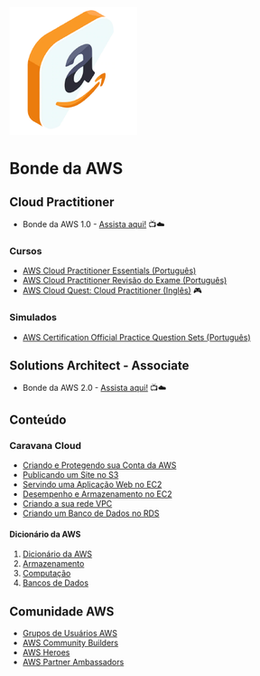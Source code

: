 ![BondeDaAWS](/images/bonde-da-aws.png)

# Bonde da AWS

## Cloud Practitioner

- Bonde da AWS 1.0 - [Assista aqui!](https://bit.ly/BondeDaAWS-YouTube) 📺☁️

### Cursos

- [AWS Cloud Practitioner Essentials (Português)](https://bit.ly/AWS-Cloud-Practitioner)
- [AWS Cloud Practitioner Revisão do Exame (Português)](https://bit.ly/Cloud-Practitioner-Revisao)
- [AWS Cloud Quest: Cloud Practitioner (Inglês)](https://cloudquest.skillbuilder.aws/) 🎮

### Simulados

- [AWS Certification Official Practice Question Sets (Português)](https://bit.ly/AWS-Official-Practice-Questions)

## Solutions Architect - Associate

- Bonde da AWS 2.0 - [Assista aqui!](https://www.youtube.com/watch?v=lMnv7fZ_vAM) 📺☁️

## Conteúdo

### Caravana Cloud

- [Criando e Protegendo sua Conta da AWS](https://vimeo.com/704815762)
- [Publicando um Site no S3](https://vimeo.com/704819849)
- [Servindo uma Aplicação Web no EC2](https://vimeo.com/704824006)
- [Desempenho e Armazenamento no EC2](https://vimeo.com/704830749)
- [Criando a sua rede VPC](https://vimeo.com/707515319)
- [Criando um Banco de Dados no RDS](https://vimeo.com/704835542)

#### Dicionário da AWS

1. [Dicionário da AWS](https://vimeo.com/715326466/6f6923be3d)
2. [Armazenamento](https://vimeo.com/715348990/d300549763)
3. [Computação](https://vimeo.com/715558114/b123bae1e4)
4. [Bancos de Dados](https://vimeo.com/715997928/f09843ddd6)

## Comunidade AWS

- [Grupos de Usuários AWS](https://go.aws/3x44H2N)
- [AWS Community Builders](https://go.aws/3MX3jEu)
- [AWS Heroes](https://go.aws/3PNxNdL)
- [AWS Partner Ambassadors](https://go.aws/3t1PkVS)
